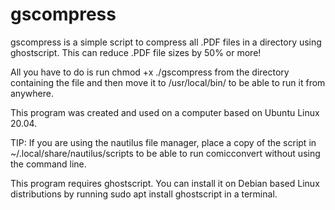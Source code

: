 # gscompress
gscompress is a simple script to compress all .PDF files in a directory using ghostscript.  This can reduce .PDF file sizes by 50% or more!

All you have to do is run chmod +x ./gscompress from the directory containing the file and then move it to /usr/local/bin/ to be able to run it from anywhere.

This program was created and used on a computer based on Ubuntu Linux 20.04.

TIP: If you are using the nautilus file manager, place a copy of the script in ~/.local/share/nautilus/scripts to be able to run comicconvert without using the command line.

This program requires ghostscript. You can install it on Debian based Linux distributions by running sudo apt install ghostscript in a terminal.
